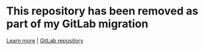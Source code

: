 # This repository has been removed as part of my GitLab migration
[Learn more](https://github.com/Anonymous941/Gitlab-Migration) | [GitLab repository](https://gitlab.com/Anonymous941/TeamMod)
